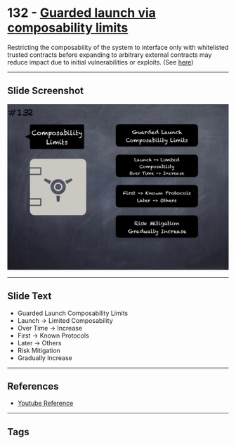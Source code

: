 # 132 - [Guarded launch via composability limits](Guarded%20launch%20via%20composability%20limits.md)
Restricting the composability of the system to interface only with whitelisted trusted contracts before expanding to arbitrary external contracts may reduce impact due to initial vulnerabilities or exploits. (See [here](https://medium.com/electric-capital/derisking-defi-guarded-launches-2600ce730e0a#:~:text=Guarded%20Launches:%20Protecting%20Users%20with%20Limits&text=A%20new%20contract%20is%20deployed,product%20in%20a%20limited%20scope.))
___
## Slide Screenshot
![0132.png](../../images/5.Pitfalls%20and%20Best%20Practices%20201/132.png)
___
## Slide Text
- Guarded Launch Composability Limits
- Launch -> Limited Composability
- Over Time -> Increase
- First -> Known Protocols
- Later -> Others
- Risk Mitigation
- Gradually Increase
___
## References
- [Youtube Reference](https://youtu.be/HqHo1jKUnmU?t=866)
___
## Tags